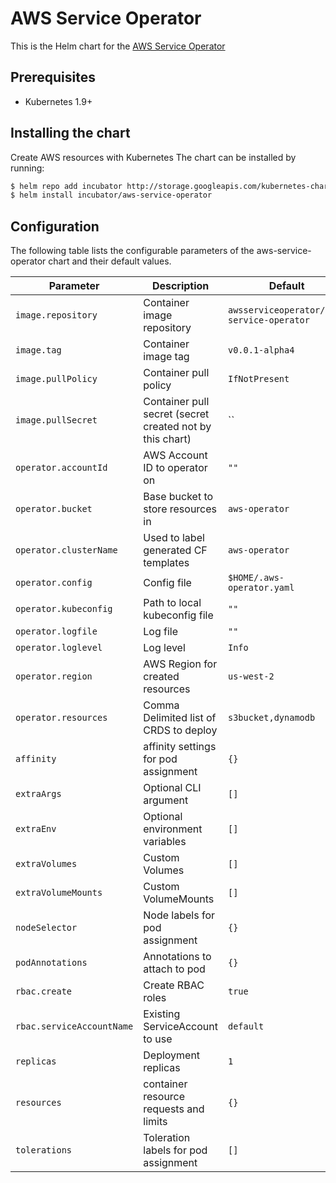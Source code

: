# AWS Service Operator

This is the Helm chart for the [AWS Service Operator](https://github.com/awslabs/aws-service-operator)

## Prerequisites

- Kubernetes 1.9+

## Installing the chart
Create AWS resources with Kubernetes
The chart can be installed by running:

```bash
$ helm repo add incubator http://storage.googleapis.com/kubernetes-charts-incubator
$ helm install incubator/aws-service-operator
```

## Configuration

The following table lists the configurable parameters of the aws-service-operator chart and their default values.

| Parameter                 | Description                            | Default                                            |
| ------------------------- | -------------------------------------- | -------------------------------------------------- |
| `image.repository`        | Container image repository             | `awsserviceoperator/aws-service-operator`          |
| `image.tag`               | Container image tag                    | `v0.0.1-alpha4`                                    |
| `image.pullPolicy`        | Container pull policy                  | `IfNotPresent`                                     |
| `image.pullSecret`        | Container pull secret (secret created not by this chart) | ``                               |
| `operator.accountId`      | AWS Account ID to operator on          | `""`                                               |
| `operator.bucket`         | Base bucket to store resources in      | `aws-operator`                                     |
| `operator.clusterName`    | Used to label generated CF templates   | `aws-operator`                                     |
| `operator.config`         | Config file                            | `$HOME/.aws-operator.yaml`                         |
| `operator.kubeconfig`     | Path to local kubeconfig file          | `""`                                               |
| `operator.logfile`        | Log file                               | `""`                                               |
| `operator.loglevel`       | Log level                              | `Info`                                             |
| `operator.region`         | AWS Region for created resources       | `us-west-2`                                        |
| `operator.resources`      | Comma Delimited list of CRDS to deploy | `s3bucket,dynamodb`                                |
| `affinity`                | affinity settings for pod assignment   | `{}`                                               |
| `extraArgs`               | Optional CLI argument                  | `[]`                                               |
| `extraEnv`                | Optional environment variables         | `[]`                                               |
| `extraVolumes`            | Custom Volumes                         | `[]`                                               |
| `extraVolumeMounts`       | Custom VolumeMounts                    | `[]`                                               |
| `nodeSelector`            | Node labels for pod assignment         | `{}`                                               |
| `podAnnotations`          | Annotations to attach to pod           | `{}`                                               |
| `rbac.create`             | Create RBAC roles                      | `true`                                             |
| `rbac.serviceAccountName` | Existing ServiceAccount to use         | `default`                                          |
| `replicas`                | Deployment replicas                    | `1`                                                |
| `resources`               | container resource requests and limits | `{}`                                               |
| `tolerations`             | Toleration labels for pod assignment   | `[]`                                               |

